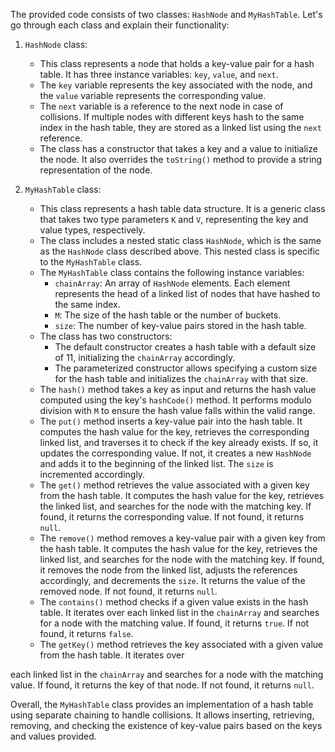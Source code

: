 The provided code consists of two classes: `HashNode` and `MyHashTable`. Let's go through each class and explain their functionality:

1. `HashNode` class:
   - This class represents a node that holds a key-value pair for a hash table. It has three instance variables: `key`, `value`, and `next`.
   - The `key` variable represents the key associated with the node, and the `value` variable represents the corresponding value.
   - The `next` variable is a reference to the next node in case of collisions. If multiple nodes with different keys hash to the same index in the hash table, they are stored as a linked list using the `next` reference.
   - The class has a constructor that takes a key and a value to initialize the node. It also overrides the `toString()` method to provide a string representation of the node.

2. `MyHashTable` class:
   - This class represents a hash table data structure. It is a generic class that takes two type parameters `K` and `V`, representing the key and value types, respectively.
   - The class includes a nested static class `HashNode`, which is the same as the `HashNode` class described above. This nested class is specific to the `MyHashTable` class.
   - The `MyHashTable` class contains the following instance variables:
     - `chainArray`: An array of `HashNode` elements. Each element represents the head of a linked list of nodes that have hashed to the same index.
     - `M`: The size of the hash table or the number of buckets.
     - `size`: The number of key-value pairs stored in the hash table.
   - The class has two constructors:
     - The default constructor creates a hash table with a default size of 11, initializing the `chainArray` accordingly.
     - The parameterized constructor allows specifying a custom size for the hash table and initializes the `chainArray` with that size.
   - The `hash()` method takes a key as input and returns the hash value computed using the key's `hashCode()` method. It performs modulo division with `M` to ensure the hash value falls within the valid range.
   - The `put()` method inserts a key-value pair into the hash table. It computes the hash value for the key, retrieves the corresponding linked list, and traverses it to check if the key already exists. If so, it updates the corresponding value. If not, it creates a new `HashNode` and adds it to the beginning of the linked list. The `size` is incremented accordingly.
   - The `get()` method retrieves the value associated with a given key from the hash table. It computes the hash value for the key, retrieves the linked list, and searches for the node with the matching key. If found, it returns the corresponding value. If not found, it returns `null`.
   - The `remove()` method removes a key-value pair with a given key from the hash table. It computes the hash value for the key, retrieves the linked list, and searches for the node with the matching key. If found, it removes the node from the linked list, adjusts the references accordingly, and decrements the `size`. It returns the value of the removed node. If not found, it returns `null`.
   - The `contains()` method checks if a given value exists in the hash table. It iterates over each linked list in the `chainArray` and searches for a node with the matching value. If found, it returns `true`. If not found, it returns `false`.
   - The `getKey()` method retrieves the key associated with a given value from the hash table. It iterates over

 each linked list in the `chainArray` and searches for a node with the matching value. If found, it returns the key of that node. If not found, it returns `null`.

Overall, the `MyHashTable` class provides an implementation of a hash table using separate chaining to handle collisions. It allows inserting, retrieving, removing, and checking the existence of key-value pairs based on the keys and values provided.
